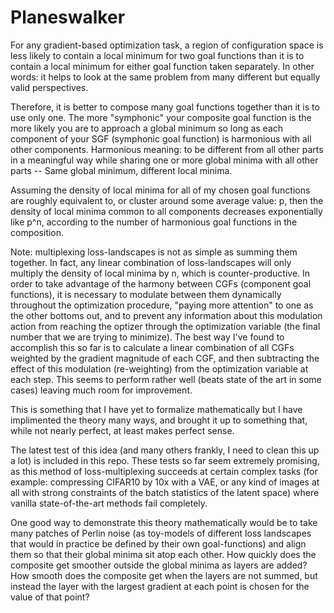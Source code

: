 # Planeswalker

For any gradient-based optimization task, a region of configuration space is less likely to contain
a local minimum for two goal functions than it is to contain a local minimum for either goal
function taken separately. In other words: it helps to look at the same problem from many different
but equally valid perspectives.

Therefore, it is better to compose many goal functions together than it is to use only one. The more
"symphonic" your composite goal function is the more likely you are to approach a global minimum so
long as each component of your SGF (symphonic goal function) is harmonious with all other
components. Harmonious meaning: to be different from all other parts in a meaningful way while
sharing one or more global minima with all other parts -- Same global minimum, different local
minima.

Assuming the density of local minima for all of my chosen goal functions are roughly equivalent to,
or cluster around some average value: p, then the density of local minima common to all components decreases exponentially
like p^n, according to the number of harmonious goal functions in the composition.

Note: multiplexing loss-landscapes is not as simple as summing them together. In fact, any linear
combination of loss-landscapes will only multiply the density of local minima by n, which is
counter-productive. In order to take advantage of the harmony between CGFs (component goal
functions), it is necessary to modulate between them dynamically throughout the optimization
procedure, "paying more attention" to one as the other bottoms out, and to prevent any information
about this modulation action from reaching the optizer through the optimization variable (the final
number that we are trying to minimize). The best way I've found to accomplish this so far is to
calculate a linear combination of all CGFs weighted by the gradient magnitude of each CGF, and then
subtracting the effect of this modulation (re-weighting) from the optimization variable at each step. This
seems to perform rather well (beats state of the art in some cases) leaving much room for improvement.

This is something that I have yet to formalize mathematically but I have implimented the theory many
ways, and brought it up to something that, while not nearly perfect, at least makes perfect sense.

The latest test of this idea (and many others frankly, I need to clean this up a lot) is included in
this repo. These tests so far seem extremely promising, as this method of loss-multiplexing succeeds
at certain complex tasks (for example: compressing CIFAR10 by 10x with a VAE, or any kind of images
at all with strong constraints of the batch statistics of the latent space) where vanilla
state-of-the-art methods fail completely.

One good way to demonstrate this theory mathematically would be to take many patches of Perlin noise
(as toy-models of different loss landscapes that would in practice be defined by their own
goal-functions) and align them so that their global minima sit atop each other. How quickly does the
composite get smoother outside the global minima as layers are added? How smooth does the composite
get when the layers are not summed, but instead the layer with the largest gradient at each point is
chosen for the value of that point?
